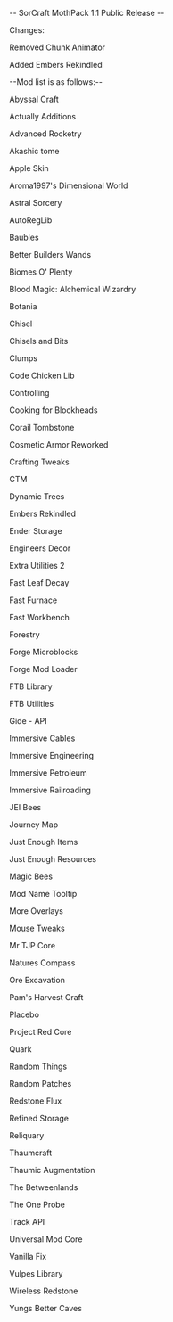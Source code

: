 -- SorCraft MothPack 1.1 Public Release -- 

Changes:

Removed Chunk Animator

Added Embers Rekindled

--Mod list is as follows:--

Abyssal Craft

Actually Additions

Advanced Rocketry

Akashic tome

Apple Skin

Aroma1997's Dimensional World

Astral Sorcery

AutoRegLib

Baubles

Better Builders Wands

Biomes O' Plenty

Blood Magic: Alchemical Wizardry

Botania

Chisel

Chisels and Bits

Clumps

Code Chicken Lib

Controlling

Cooking for Blockheads

Corail Tombstone

Cosmetic Armor Reworked

Crafting Tweaks

CTM

Dynamic Trees

Embers Rekindled

Ender Storage

Engineers Decor

Extra Utilities 2

Fast Leaf Decay

Fast Furnace

Fast Workbench

Forestry

Forge Microblocks

Forge Mod Loader

FTB Library

FTB Utilities

Gide - API

Immersive Cables

Immersive Engineering

Immersive Petroleum

Immersive Railroading

JEI Bees

Journey Map

Just Enough Items

Just Enough Resources

Magic Bees

Mod Name Tooltip

More Overlays

Mouse Tweaks

Mr TJP Core

Natures Compass

Ore Excavation

Pam's Harvest Craft

Placebo

Project Red Core

Quark

Random Things

Random Patches

Redstone Flux

Refined Storage

Reliquary

Thaumcraft

Thaumic Augmentation

The Betweenlands

The One Probe

Track API

Universal Mod Core

Vanilla Fix

Vulpes Library

Wireless Redstone

Yungs Better Caves
